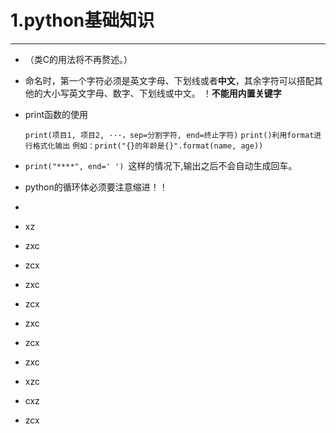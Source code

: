 # 1.python基础知识
***
* （类C的用法将不再赘述。）
  
* 命名时，第一个字符必须是英文字母、下划线或者**中文**，其余字符可以搭配其他的大小写英文字母、数字、下划线或中文。
  	！**不能用内置关键字**
  
* print函数的使用

  `print(项目1, 项目2, ···，sep=分割字符, end=终止字符)`
  `print()利用format进行格式化输出`
  `例如：print("{}的年龄是{}".format(name, age))`

* `print("****", end=' ') `这样的情况下,输出之后不会自动生成回车。

* python的循环体必须要注意缩进！！

* 

* xz

* zxc

* zcx

* zxc

* zcx

* zxc

* zcx

* zxc

* xzc

* cxz

*  zcx
